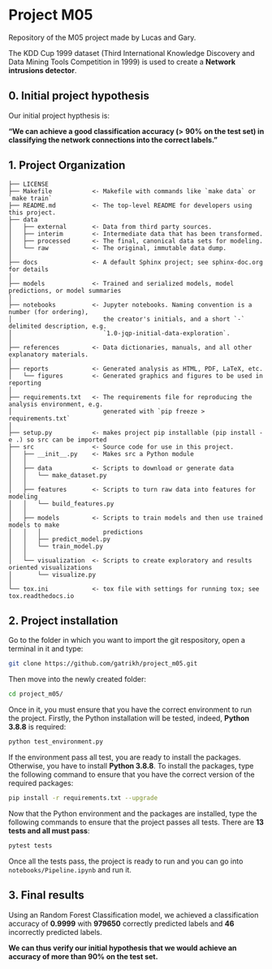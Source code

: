 # Project M05

Repository of the M05 project made by Lucas and Gary.

The KDD Cup 1999 dataset (Third International Knowledge Discovery and Data Mining Tools Competition in 1999) is used to create a **Network intrusions detector**. 

## 0. Initial project hypothesis

Our initial project hypthesis is: 

**“We can achieve a good classification accuracy (>** **90%** **on the test set) in classifying the network connections into the correct labels.”** 

## 1. Project Organization

    ├── LICENSE
    ├── Makefile           <- Makefile with commands like `make data` or `make train`
    ├── README.md          <- The top-level README for developers using this project.
    ├── data
    │   ├── external       <- Data from third party sources.
    │   ├── interim        <- Intermediate data that has been transformed.
    │   ├── processed      <- The final, canonical data sets for modeling.
    │   └── raw            <- The original, immutable data dump.
    │
    ├── docs               <- A default Sphinx project; see sphinx-doc.org for details
    │
    ├── models             <- Trained and serialized models, model predictions, or model summaries
    │
    ├── notebooks          <- Jupyter notebooks. Naming convention is a number (for ordering),
    │                         the creator's initials, and a short `-` delimited description, e.g.
    │                         `1.0-jqp-initial-data-exploration`.
    │
    ├── references         <- Data dictionaries, manuals, and all other explanatory materials.
    │
    ├── reports            <- Generated analysis as HTML, PDF, LaTeX, etc.
    │   └── figures        <- Generated graphics and figures to be used in reporting
    │
    ├── requirements.txt   <- The requirements file for reproducing the analysis environment, e.g.
    │                         generated with `pip freeze > requirements.txt`
    │
    ├── setup.py           <- makes project pip installable (pip install -e .) so src can be imported
    ├── src                <- Source code for use in this project.
    │   ├── __init__.py    <- Makes src a Python module
    │   │
    │   ├── data           <- Scripts to download or generate data
    │   │   └── make_dataset.py
    │   │
    │   ├── features       <- Scripts to turn raw data into features for modeling
    │   │   └── build_features.py
    │   │
    │   ├── models         <- Scripts to train models and then use trained models to make
    │   │   │                 predictions
    │   │   ├── predict_model.py
    │   │   └── train_model.py
    │   │
    │   └── visualization  <- Scripts to create exploratory and results oriented visualizations
    │       └── visualize.py
    │
    └── tox.ini            <- tox file with settings for running tox; see tox.readthedocs.io

## 2. Project installation

Go to the folder in which you want to import the git respository, open a terminal in it and type: 

```bash
git clone https://github.com/gatrikh/project_m05.git
```

Then move into the newly created folder: 

```bash 
cd project_m05/
```

Once in it, you must ensure that you have the correct environment to run the project. Firstly, the Python installation will be tested, indeed, **Python 3.8.8** is required: 

```bash
python test_environment.py
```

If the environment pass all test, you are ready to install the packages. Otherwise, you have to install **Python 3.8.8**. To install the packages, type the following command to ensure that you have the correct version of the required packages: 

```bash
pip install -r requirements.txt --upgrade
```

Now that the Python environment and the packages are installed, type the following commands to ensure that the project passes all tests. There are **13 tests and all must pass**: 

```bash
pytest tests
```

Once all the tests pass, the project is ready to run and you can go into `notebooks/Pipeline.ipynb` and run it. 

## 3. Final results

Using an Random Forest Classification model, we achieved a classification accuracy of **0.9999** with **979650** correctly predicted labels and **46** incorrectly predicted labels. 

**We can thus verify our initial hypothesis that we would achieve an accuracy of more than 90% on the test set.**

